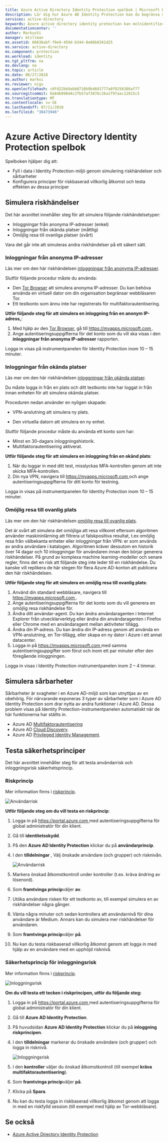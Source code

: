 ```yaml
---
title: Azure Active Directory Identity Protection spelbok | Microsoft Docs
description: Lär dig hur Azure AD Identity Protection kan du begränsa möjligheten för en angripare att utnyttja en komprometterad identitet eller en enhet och skyddar en identitet eller en enhet som har tidigare eller misstänks äventyras.
services: active-directory
keywords: Azure active directory identity protection kan molnidentifiering, hantering av program, säkerhet, risk, risknivå, säkerhetsproblem, säkerhetsprincip
documentationcenter: ''
author: MarkusVi
manager: mtillman
ms.assetid: 60836abf-f0e9-459d-b344-8e06b8341d25
ms.service: active-directory
ms.component: protection
ms.workload: identity
ms.tgt_pltfrm: na
ms.devlang: na
ms.topic: article
ms.date: 06/27/2018
ms.author: markvi
ms.reviewer: nigu
ms.openlocfilehash: c0fd22bb9abb0710b9b4601777a0f0256386af77
ms.sourcegitcommit: 0a84b090d4c2fb57af3876c26a1f97aac12015c5
ms.translationtype: MT
ms.contentlocale: sv-SE
ms.lasthandoff: 07/11/2018
ms.locfileid: "38473946"
---
```

# <a name="azure-active-directory-identity-protection-playbook"></a>Azure Active Directory Identity Protection spelbok

Spelboken hjälper dig att:

* Fyll i data i Identity Protection-miljö genom simulering riskhändelser och sårbarheter
* Konfigurera principer för riskbaserad villkorlig åtkomst och testa effekten av dessa principer


## <a name="simulating-risk-events"></a>Simulera riskhändelser

Det här avsnittet innehåller steg för att simulera följande riskhändelsetyper:

* Inloggningar från anonyma IP-adresser (enkel)
* Inloggningar från okända platser (måttlig)
* Omöjlig resa till ovanliga platser (svårt)

Vara det går inte att simuleras andra riskhändelser på ett säkert sätt.

### <a name="sign-ins-from-anonymous-ip-addresses"></a>Inloggningar från anonyma IP-adresser

Läs mer om den här riskhändelsen [inloggningar från anonyma IP-adresser](active-directory-reporting-risk-events.md#sign-ins-from-anonymous-ip-addresses). 

Slutför följande procedur måste du använda:

- Den [Tor Browser](https://www.torproject.org/projects/torbrowser.html.en) att simulera anonyma IP-adresser. Du kan behöva använda en virtuell dator om din organisation begränsar webbläsaren Tor.
- Ett testkonto som ännu inte har registrerats för multifaktorautentisering.

**Utför följande steg för att simulera en inloggning från en anonym IP-adress,**:

1. Med hjälp av den [Tor Browser](https://www.torproject.org/projects/torbrowser.html.en), gå till [ https://myapps.microsoft.com ](https://myapps.microsoft.com).   
2. Ange autentiseringsuppgifterna för det konto som du vill ska visas i den **inloggningar från anonyma IP-adresser** rapporten.

Logga in visas på instrumentpanelen för Identity Protection inom 10 – 15 minuter. 

### <a name="sign-ins-from-unfamiliar-locations"></a>Inloggningar från okända platser

Läs mer om den här riskhändelsen [inloggningar från okända platser](active-directory-reporting-risk-events.md#sign-in-from-unfamiliar-locations). 

Du måste logga in från en plats och ditt testkonto inte har loggat in från innan enheten för att simulera okända platser.

Proceduren nedan använder en nyligen skapade:

- VPN-anslutning att simulera ny plats.

- Den virtuella datorn att simulera en ny enhet.

Slutför följande procedur måste du använda ett konto som har:

- Minst en 30-dagars inloggningshistorik.
- Multifaktorautentisering aktiverat.


**Utför följande steg för att simulera en inloggning från en okänd plats**:

1. När du loggar in med ditt test, misslyckas MFA-kontrollen genom att inte skicka MFA-kontrollen.
2. Din nya VPN, navigera till [ https://myapps.microsoft.com ](https://myapps.microsoft.com) och ange autentiseringsuppgifterna för ditt konto för testning.
   

Logga in visas på instrumentpanelen för Identity Protection inom 10 – 15 minuter.

### <a name="impossible-travel-to-atypical-location"></a>Omöjlig resa till ovanlig plats

Läs mer om den här riskhändelsen [omöjlig resa till ovanlig plats](active-directory-reporting-risk-events.md#impossible-travel-to-atypical-locations). 

Det är svårt att simulera det omöjliga att resa villkoret eftersom algoritmen använder maskininlärning att filtrera ut falskpositiva resultat, t.ex omöjlig resa från välbekanta enheter eller inloggningar från VPN: er som används av andra användare i katalogen. Algoritmen kräver dessutom en historik över 14 dagar och 10 inloggningar för användaren innan den börjar generera riskhändelser. På grund av komplexa machine learning-modeller och senare regler, finns det en risk att följande steg inte leder till en riskhändelse. Du kanske vill replikera de här stegen för flera Azure AD-konton att publicera den här riskhändelsen.


**Utför följande steg för att simulera en omöjlig resa till ovanlig plats**:

1. Använd din standard webbläsare, navigera till [ https://myapps.microsoft.com ](https://myapps.microsoft.com).  
2. Ange autentiseringsuppgifterna för det konto som du vill generera en omöjlig resa riskhändelse för.
3. Ändra ditt användar-agent. Du kan ändra användaragenten i Internet Explorer från utvecklarverktyg eller ändra din användaragenten i Firefox eller Chrome med en användaragent mellan aktiviteter tillägg.
4. Ändra din IP-adress. Du kan ändra din IP-adress genom att använda en VPN-anslutning, en Tor-tillägg, eller skapa en ny dator i Azure i ett annat datacenter.
5. Logga in på [ https://myapps.microsoft.com ](https://myapps.microsoft.com) med samma autentiseringsuppgifter som förut och inom ett par minuter efter den föregående inloggningen.

Logga in visas i Identity Protection-instrumentpanelen inom 2 – 4 timmar.

## <a name="simulating-vulnerabilities"></a>Simulera sårbarheter
Sårbarheter är svagheter i en Azure AD-miljö som kan utnyttjas av en obehörig. För närvarande exponeras 3 typer av sårbarheter som i Azure AD Identity Protection som drar nytta av andra funktioner i Azure AD. Dessa problem visas på Identity Protection-instrumentpanelen automatiskt när de här funktionerna har ställts in.

* Azure AD [Multifaktorautentisering](authentication/multi-factor-authentication.md)
* Azure AD [Cloud Discovery](/cloud-app-security/set-up-cloud-discovery).
* Azure AD [Privileged Identity Management](privileged-identity-management/pim-configure.md). 


## <a name="testing-security-policies"></a>Testa säkerhetsprinciper

Det här avsnittet innehåller steg för att testa användarrisk och inloggningsrisk säkerhetsprincip.


### <a name="user-risk-security-policy"></a>Riskprincip

Mer information finns i [riskprincip](active-directory-identityprotection.md#user-risk-security-policy).

![Användarrisk](./media/active-directory-identityprotection-playbook/02.png "Spelbok")


**Utför följande steg om du vill testa en riskprincip**:

1. Logga in på [ https://portal.azure.com ](https://portal.azure.com) med autentiseringsuppgifterna för global administratör för din klient.
2. Gå till **identitetsskydd**. 
3. På den **Azure AD Identity Protection** klickar du på **användarprincip**.
4. I den **tilldelningar** , Välj önskade användare (och grupper) och risknivån.

    ![Användarrisk](./media/active-directory-identityprotection-playbook/03.png "Spelbok")

5. Markera önskad åtkomstkontroll under kontroller (t.ex. kräva ändring av lösenord).
5. Som **framtvinga princip**väljer **av**.
6. Utöka användare risken för ett testkonto av, till exempel simulera en av riskhändelser några gånger.
7. Vänta några minuter och sedan kontrollera att användarnivå för dina användare är Medium. Annars kan du simulera mer riskhändelser för användaren.
8. Som **framtvinga princip**väljer **på**.
9. Nu kan du testa riskbaserad villkorlig åtkomst genom att logga in med hjälp av en användare med en upphöjd risknivå.
    
    

### <a name="sign-in-risk-security-policy"></a>Säkerhetsprincip för inloggningsrisk

Mer information finns i [riskprincip](active-directory-identityprotection.md#user-risk-security-policy).

![Inloggningsrisk](./media/active-directory-identityprotection-playbook/01.png "Spelbok")


**Om du vill testa ett tecken i riskprincipen, utför du följande steg:**

1. Logga in på [ https://portal.azure.com ](https://portal.azure.com) med autentiseringsuppgifterna för global administratör för din klient.

2. Gå till **Azure AD Identity Protection**.

3. På huvudsidan **Azure AD Identity Protection** klickar du på **inloggning riskprincipen**. 

4. I den **tilldelningar** markerar du önskade användare (och grupper) och logga in risknivå.

    ![Inloggningsrisk](./media/active-directory-identityprotection-playbook/04.png "Spelbok")


5. I den **kontroller** väljer du önskad åtkomstkontroll (till exempel **kräva multifaktorautentisering**). 

6. Som **framtvinga princip**väljer **på**.

7. Klicka på **Spara**.

8. Nu kan du testa logga in riskbaserad villkorlig åtkomst genom att logga in med en riskfylld session (till exempel med hjälp av Tor-webbläsare). 

 




## <a name="see-also"></a>Se också

- [Azure Active Directory Identity Protection](active-directory-identityprotection.md)

